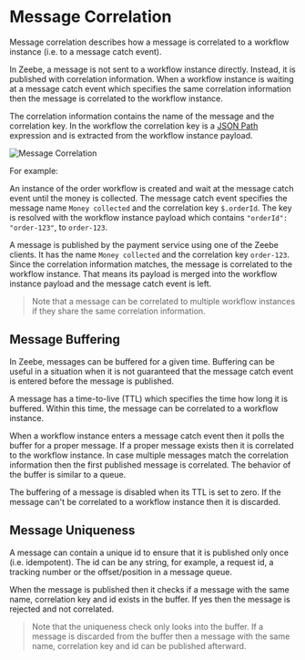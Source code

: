 # Message Correlation

Message correlation describes how a message is correlated to a workflow instance (i.e. to a message catch event).

In Zeebe, a message is not sent to a workflow instance directly. Instead, it is published with correlation information. When a workflow instance is waiting at a message catch event which specifies the same correlation information then the message is correlated to the workflow instance.

The correlation information contains the name of the message and the correlation key. In the workflow the correlation key is a [JSON Path](reference/json-conditions.html) expression and is extracted from the workflow instance payload.

![Message Correlation](/reference/message-correlation.png)

For example: 

An instance of the order workflow is created and wait at the message catch event until the money is collected. The message catch event specifies the message name `Money collected` and the correlation key `$.orderId`. The key is resolved with the workflow instance payload which contains `"orderId": "order-123"`, to `order-123`.

A message is published by the payment service using one of the Zeebe clients. It has the name `Money collected` and the correlation key `order-123`. Since the correlation information matches, the message is correlated to the workflow instance. That means its payload is merged into the workflow instance payload and the message catch event is left.

> Note that a message can be correlated to multiple workflow instances if they share the same correlation information.

## Message Buffering

In Zeebe, messages can be buffered for a given time. Buffering can be useful in a situation when it is not guaranteed that the message catch event is entered before the message is published.

A message has a time-to-live (TTL) which specifies the time how long it is buffered. Within this time, the message can be correlated to a workflow instance. 

When a workflow instance enters a message catch event then it polls the buffer for a proper message. If a proper message exists then it is correlated to the workflow instance. In case multiple messages match the correlation information then the first published message is correlated. The behavior of the buffer is similar to a queue.    

The buffering of a message is disabled when its TTL is set to zero. If the message can't be correlated to a workflow instance then it is discarded.

## Message Uniqueness

A message can contain a unique id to ensure that it is published only once (i.e. idempotent). The id can be any string, for example, a request id, a tracking number or the offset/position in a message queue.

When the message is published then it checks if a message with the same name, correlation key and id exists in the buffer. If yes then the message is rejected and not correlated. 

> Note that the uniqueness check only looks into the buffer. If a message is discarded from the buffer then a message with the same name, correlation key and id can be published afterward.
